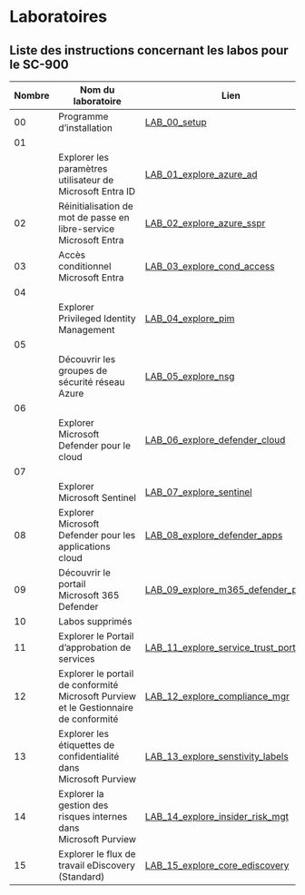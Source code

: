 
# Laboratoires

## Liste des instructions concernant les labos pour le SC-900

| **Nombre** | **Nom du laboratoire** | **Lien** |
|------|---------|----|
| 00 | Programme d’installation | [LAB_00_setup](LAB_00_setup.md) |
| 01
           | Explorer les paramètres utilisateur de Microsoft Entra ID | [LAB_01_explore_azure_ad](LAB_01_explore_azure_ad.md) |
| 02 | Réinitialisation de mot de passe en libre-service Microsoft Entra | [LAB_02_explore_azure_sspr](LAB_02_explore_azure_sspr.md) |
| 03 | Accès conditionnel Microsoft Entra | [LAB_03_explore_cond_access](LAB_03_explore_cond_access.md) |
| 04
           | Explorer Privileged Identity Management | [LAB_04_explore_pim](LAB_04_explore_pim.md) |
| 05
           | Découvrir les groupes de sécurité réseau Azure | [LAB_05_explore_nsg](LAB_05_explore_nsg.md) |
| 06
           | Explorer Microsoft Defender pour le cloud | [LAB_06_explore_defender_cloud](LAB_06_explore_defender_cloud.md) |
| 07
           | Explorer Microsoft Sentinel | [LAB_07_explore_sentinel](LAB_07_explore_sentinel.md) |
| 08 | Explorer Microsoft Defender pour les applications cloud | [LAB_08_explore_defender_apps](LAB_08_explore_defender_apps.md) |
| 09 | Découvrir le portail Microsoft 365 Defender | [LAB_09_explore_m365_defender_portal](LAB_09_explore_m365_defender_portal.md) |
| 10 | Labos supprimés |  |
| 11 | Explorer le Portail d’approbation de services | [LAB_11_explore_service_trust_portal](LAB_11_explore_service_trust_portal.md) |
| 12 | Explorer le portail de conformité Microsoft Purview et le Gestionnaire de conformité | [LAB_12_explore_compliance_mgr](LAB_12_explore_compliance_mgr.md) |
| 13 | Explorer les étiquettes de confidentialité dans Microsoft Purview | [LAB_13_explore_senstivity_labels](LAB_13_explore_senstivity_labels.md) |
| 14 | Explorer la gestion des risques internes dans Microsoft Purview | [LAB_14_explore_insider_risk_mgt](LAB_14_explore_insider_risk_mgt.md) |
| 15 | Explorer le flux de travail eDiscovery (Standard) | [LAB_15_explore_core_ediscovery](LAB_15_explore_core_ediscovery.md) |
